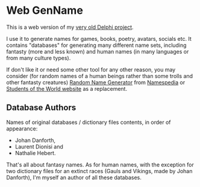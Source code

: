 # Web GenName

This is a web version of my [very old Delphi project](https://github.com/mrfatguy/delphi-genname).

I use it to generate names for games, books, poetry, avatars, socials etc. It contains "databases" for generating many different name sets, including fantasty (more and less known) and human names (in many languages or from many culture types).

If don't like it or need some other tool for any other reason, you may consider (for random names of a human beings rather than some trolls and other fantasty creatures) [Random Name Generator](https://www.namespedia.com/random-name-generator.php) from [Namespedia](https://www.namespedia.com/) or [Students of the World website](http://www.studentsoftheworld.info/penpals/stats.php3) as a replacement.

## Database Authors

Names of original databases / dictionary files contents, in order of appearance:

- Johan Danforth,
- Laurent Dionisi and
- Nathalie Hebert.

That's all about fantasy names. As for human names, with the exception for two dictionary files for an extinct races (Gauls and Vikings, made by Johan Danforth), I'm myself an author of all these databases.